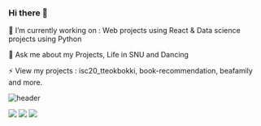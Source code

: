### Hi there 👋

<!--
**lenyakim/lenyakim** is a ✨ _special_ ✨ repository because its `README.md` (this file) appears on your GitHub profile.

Here are some ideas to get you started:

- 🔭 I’m currently working on ...
- 🌱 I’m currently learning ...
- 👯 I’m looking to collaborate on ...
- 🤔 I’m looking for help with ...
- 💬 Ask me about ...
- 📫 How to reach me: ...
- 😄 Pronouns: ...
- ⚡ Fun fact: ...
-->

🔭 I’m currently working on : Web projects using React & Data science projects using Python 

💬 Ask me about my Projects, Life in SNU and Dancing

⚡ View my projects : isc20_tteokbokki, book-recommendation, beafamily and more. 

![header](https://capsule-render.vercel.app/api?type=wave&color=auto&height=300&section=header&text=lenyakim's%20github&fontSize=90)


<div align="left">
	<img src="https://img.shields.io/badge/Java-007396?style=flat&logo=Java&logoColor=white" />
	<img src="https://img.shields.io/badge/HTML5-E34F26?style=flat&logo=HTML5&logoColor=white" />
	<img src="https://img.shields.io/badge/CSS3-1572B6?style=flat&logo=CSS3&logoColor=white" />
</div>
